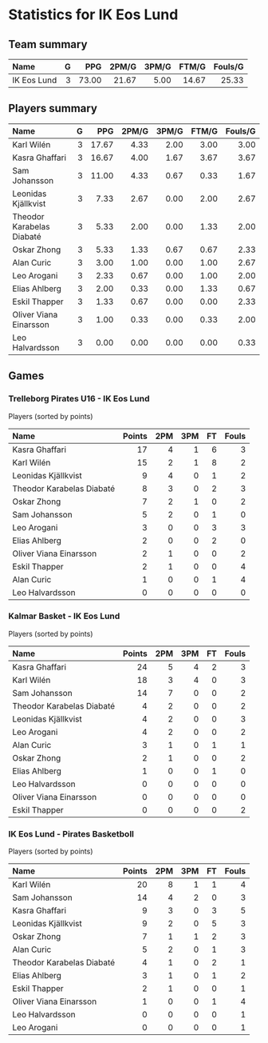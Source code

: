 # Statistics for IK Eos Lund

## Team summary

| Name | G | PPG | 2PM/G | 3PM/G | FTM/G | Fouls/G |
|:-----|--:|----:|------:|------:|------:|--------:|
| IK Eos Lund | 3 | 73.00 | 21.67 | 5.00 | 14.67 | 25.33 |

## Players summary

| Name | G | PPG | 2PM/G | 3PM/G | FTM/G | Fouls/G |
|:-----|--:|----:|------:|------:|------:|--------:|
| Karl Wilén | 3 | 17.67 | 4.33 | 2.00 | 3.00 | 3.00 |
| Kasra Ghaffari | 3 | 16.67 | 4.00 | 1.67 | 3.67 | 3.67 |
| Sam Johansson | 3 | 11.00 | 4.33 | 0.67 | 0.33 | 1.67 |
| Leonidas Kjällkvist | 3 | 7.33 | 2.67 | 0.00 | 2.00 | 2.67 |
| Theodor Karabelas Diabaté | 3 | 5.33 | 2.00 | 0.00 | 1.33 | 2.00 |
| Oskar Zhong | 3 | 5.33 | 1.33 | 0.67 | 0.67 | 2.33 |
| Alan Curic | 3 | 3.00 | 1.00 | 0.00 | 1.00 | 2.67 |
| Leo Arogani | 3 | 2.33 | 0.67 | 0.00 | 1.00 | 2.00 |
| Elias Ahlberg | 3 | 2.00 | 0.33 | 0.00 | 1.33 | 0.67 |
| Eskil Thapper | 3 | 1.33 | 0.67 | 0.00 | 0.00 | 2.33 |
| Oliver Viana Einarsson | 3 | 1.00 | 0.33 | 0.00 | 0.33 | 2.00 |
| Leo Halvardsson | 3 | 0.00 | 0.00 | 0.00 | 0.00 | 0.33 |

## Games

### Trelleborg Pirates U16 - IK Eos Lund

Players (sorted by points)

| Name | Points | 2PM | 3PM | FT | Fouls |
|:-----|-------:|----:|----:|---:|------:|
| Kasra Ghaffari | 17 |  4 |  1 |  6 |  3 |
| Karl Wilén | 15 |  2 |  1 |  8 |  2 |
| Leonidas Kjällkvist |  9 |  4 |  0 |  1 |  2 |
| Theodor Karabelas Diabaté |  8 |  3 |  0 |  2 |  3 |
| Oskar Zhong |  7 |  2 |  1 |  0 |  2 |
| Sam Johansson |  5 |  2 |  0 |  1 |  0 |
| Leo Arogani |  3 |  0 |  0 |  3 |  3 |
| Elias Ahlberg |  2 |  0 |  0 |  2 |  0 |
| Oliver Viana Einarsson |  2 |  1 |  0 |  0 |  2 |
| Eskil Thapper |  2 |  1 |  0 |  0 |  4 |
| Alan Curic |  1 |  0 |  0 |  1 |  4 |
| Leo Halvardsson |  0 |  0 |  0 |  0 |  0 |

### Kalmar Basket - IK Eos Lund

Players (sorted by points)

| Name | Points | 2PM | 3PM | FT | Fouls |
|:-----|-------:|----:|----:|---:|------:|
| Kasra Ghaffari | 24 |  5 |  4 |  2 |  3 |
| Karl Wilén | 18 |  3 |  4 |  0 |  3 |
| Sam Johansson | 14 |  7 |  0 |  0 |  2 |
| Theodor Karabelas Diabaté |  4 |  2 |  0 |  0 |  2 |
| Leonidas Kjällkvist |  4 |  2 |  0 |  0 |  3 |
| Leo Arogani |  4 |  2 |  0 |  0 |  2 |
| Alan Curic |  3 |  1 |  0 |  1 |  1 |
| Oskar Zhong |  2 |  1 |  0 |  0 |  2 |
| Elias Ahlberg |  1 |  0 |  0 |  1 |  0 |
| Leo Halvardsson |  0 |  0 |  0 |  0 |  0 |
| Oliver Viana Einarsson |  0 |  0 |  0 |  0 |  0 |
| Eskil Thapper |  0 |  0 |  0 |  0 |  2 |

### IK Eos Lund - Pirates Basketboll

Players (sorted by points)

| Name | Points | 2PM | 3PM | FT | Fouls |
|:-----|-------:|----:|----:|---:|------:|
| Karl Wilén | 20 |  8 |  1 |  1 |  4 |
| Sam Johansson | 14 |  4 |  2 |  0 |  3 |
| Kasra Ghaffari |  9 |  3 |  0 |  3 |  5 |
| Leonidas Kjällkvist |  9 |  2 |  0 |  5 |  3 |
| Oskar Zhong |  7 |  1 |  1 |  2 |  3 |
| Alan Curic |  5 |  2 |  0 |  1 |  3 |
| Theodor Karabelas Diabaté |  4 |  1 |  0 |  2 |  1 |
| Elias Ahlberg |  3 |  1 |  0 |  1 |  2 |
| Eskil Thapper |  2 |  1 |  0 |  0 |  1 |
| Oliver Viana Einarsson |  1 |  0 |  0 |  1 |  4 |
| Leo Halvardsson |  0 |  0 |  0 |  0 |  1 |
| Leo Arogani |  0 |  0 |  0 |  0 |  1 |

